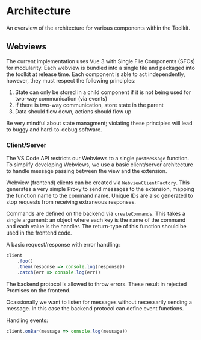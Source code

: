 # Architecture

An overview of the architecture for various components within the Toolkit.

## Webviews

The current implementation uses Vue 3 with Single File Components (SFCs) for modularity. Each webview
is bundled into a single file and packaged into the toolkit at release time. Each component is able to
act independently, however, they must respect the following principles:

1. State can only be stored in a child component if it is not being used for two-way communication (via events)
2. If there is two-way communication, store state in the parent
3. Data should flow down, actions should flow up

Be very mindful about state managment; violating these principles will lead to buggy and hard-to-debug software.

### Client/Server

The VS Code API restricts our Webviews to a single `postMessage` function. To simplify developing Webviews, we use a basic client/server architecture to handle message passing between the view and the extension.

Webview (frontend) clients can be created via `WebviewClientFactory`. This generates a very simple Proxy to send messages to the extension, mapping the function name to the command name. Unique IDs are also generated to stop requests from receiving extraneous responses.

Commands are defined on the backend via `createCommands`. This takes a single argument:
an object where each key is the name of the command and each value is the handler. The return-type of this function should be used in the frontend code.

A basic request/response with error handling:

```ts
client
    .foo()
    .then(response => console.log(response))
    .catch(err => console.log(err))
```

The backend protocol is allowed to throw errors. These result in rejected Promises on the frontend.

Ocassionally we want to listen for messages without necessarily sending a message. In this case the backend protocol can define event functions.

Handling events:

```ts
client.onBar(message => console.log(message))
```
